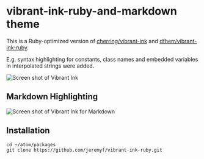 # vibrant-ink-ruby-and-markdown theme

This is a Ruby-optimized version of [cherring/vibrant-ink](https://github.com/cherring/vibrant-ink) and [dfherr/vibrant-ink-ruby](https://github.com/dfherr/vibrant-ink-ruby/).

E.g. syntax highlighting for constants, class names and embedded variables in interpolated strings were added.

![Screen shot of Vibrant Ink](https://raw.githubusercontent.com/jeremyf/vibrant-ink-ruby/screenshot/screenshot/vibrant-ink-ruby.png)

## Markdown Highlighting

![Screen shot of Vibrant Ink for Markdown](https://raw.githubusercontent.com/jeremyf/vibrant-ink-ruby/screenshot/markdown-screenshot.png)

## Installation

```
cd ~/atom/packages
git clone https://github.com/jeremyf/vibrant-ink-ruby.git
```
